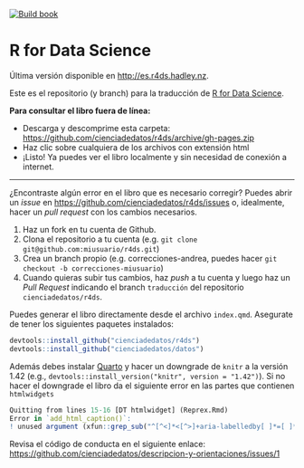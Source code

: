 <!-- badges: start -->
[![Build book](https://github.com/cienciadedatos/r4ds/workflows/Build%20book/badge.svg)](https://github.com/cienciadedatos/r4ds/actions)
<!-- badges: end -->

# R for Data Science

Última versión disponible en http://es.r4ds.hadley.nz.

Este es el repositorio (y branch) para la traducción de [R for Data Science](http://r4ds.had.co.nz).

**Para consultar el libro fuera de línea:**
* Descarga y descomprime esta carpeta: https://github.com/cienciadedatos/r4ds/archive/gh-pages.zip
* Haz clic sobre cualquiera de los archivos con extensión html
* ¡Listo! Ya puedes ver el libro localmente y sin necesidad de conexión a internet.

--- 

¿Encontraste algún error en el libro que es necesario corregir? Puedes abrir un _issue_ en https://github.com/cienciadedatos/r4ds/issues o, idealmente, hacer un _pull request_ con los cambios necesarios. 

1. Haz un fork en tu cuenta de Github.
2. Clona el repositorio a tu cuenta (e.g. `git clone git@github.com:miusuario/r4ds.git`)
3. Crea un branch propio (e.g. correcciones-andrea, puedes hacer `git checkout -b correcciones-miusuario`)
4. Cuando quieras subir tus cambios, haz _push_ a tu cuenta y luego haz un *Pull Request* indicando el branch `traducción` del repositorio `cienciadedatos/r4ds`.

Puedes generar el libro directamente desde el archivo `index.qmd`. Asegurate de tener los siguientes paquetes instalados:

```r
devtools::install_github("cienciadedatos/r4ds")
devtools::install_github("cienciadedatos/datos")
```

Además debes instalar [Quarto](https://quarto.org/docs/get-started/) y hacer un downgrade de `knitr` a la versión 1.42 (e.g., `devtools::install_version("knitr", version = "1.42")`). Si no hacer el downgrade el libro da el siguiente error en las partes que contienen `htmlwidgets`

```r
Quitting from lines 15-16 [DT htmlwidget] (Reprex.Rmd)
Error in `add_html_caption()`:
! unused argument (xfun::grep_sub("^[^<]*<[^>]+aria-labelledby[ ]*=[ ]*\"([^\"]+)\".*$", "\\1", x))
```

Revisa el código de conducta en el siguiente enlace: https://github.com/cienciadedatos/descripcion-y-orientaciones/issues/1
